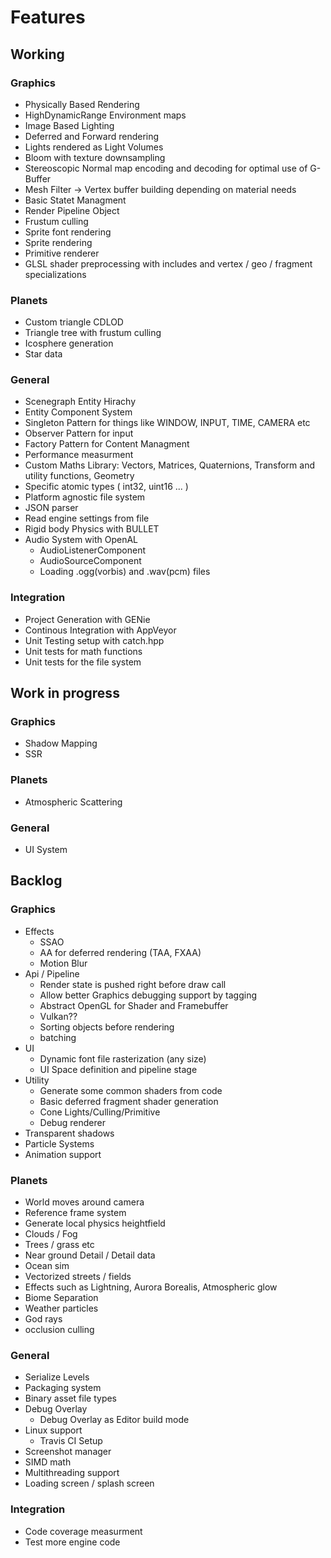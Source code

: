 # Features

## Working

### Graphics
 * Physically Based Rendering
 * HighDynamicRange Environment maps
 * Image Based Lighting
 * Deferred and Forward rendering
 * Lights rendered as Light Volumes
 * Bloom with texture downsampling
 * Stereoscopic Normal map encoding and decoding for optimal use of G-Buffer
 * Mesh Filter -> Vertex buffer building depending on material needs
 * Basic Statet Managment
 * Render Pipeline Object
 * Frustum culling
 * Sprite font rendering
 * Sprite rendering
 * Primitive renderer
 * GLSL shader preprocessing with includes and vertex / geo / fragment specializations
 
### Planets
 * Custom triangle CDLOD
 * Triangle tree with frustum culling
 * Icosphere generation
 * Star data 
 
### General
 * Scenegraph Entity Hirachy 
 * Entity Component System 
 * Singleton Pattern for things like WINDOW, INPUT, TIME, CAMERA etc 
 * Observer Pattern for input 
 * Factory Pattern for Content Managment 
 * Performance measurment
 * Custom Maths Library: Vectors, Matrices, Quaternions, Transform and utility functions, Geometry
 * Specific atomic types ( int32, uint16 ... )
 * Platform agnostic file system
 * JSON parser
 * Read engine settings from file
 * Rigid body Physics with BULLET
 * Audio System with OpenAL
     * AudioListenerComponent
     * AudioSourceComponent
     * Loading .ogg(vorbis) and .wav(pcm) files

### Integration
 * Project Generation with GENie
 * Continous Integration with AppVeyor
 * Unit Testing setup with catch.hpp
 * Unit tests for math functions
 * Unit tests for the file system
 
## Work in progress

### Graphics
 * Shadow Mapping
 * SSR

### Planets
 * Atmospheric Scattering
 
### General
 * UI System
 
## Backlog

### Graphics
 * Effects
     * SSAO
     * AA for deferred rendering (TAA, FXAA)
     * Motion Blur
 * Api / Pipeline
     * Render state is pushed right before draw call
     * Allow better Graphics debugging support by tagging
     * Abstract OpenGL for Shader and Framebuffer
     * Vulkan??
     * Sorting objects before rendering
     * batching 
 * UI
     * Dynamic font file rasterization (any size)
     * UI Space definition and pipeline stage
 * Utility
     * Generate some common shaders from code
     * Basic deferred fragment shader generation
     * Cone Lights/Culling/Primitive
     * Debug renderer
 * Transparent shadows
 * Particle Systems
 * Animation support
 
### Planets
 * World moves around camera
 * Reference frame system
 * Generate local physics heightfield
 * Clouds / Fog
 * Trees / grass etc
 * Near ground Detail / Detail data
 * Ocean sim
 * Vectorized streets / fields
 * Effects such as Lightning, Aurora Borealis, Atmospheric glow
 * Biome Separation
 * Weather particles
 * God rays
 * occlusion culling
 
### General
 * Serialize Levels
 * Packaging system
 * Binary asset file types
 * Debug Overlay
     * Debug Overlay as Editor build mode
 * Linux support
     * Travis CI Setup
 * Screenshot manager
 * SIMD math
 * Multithreading support
 * Loading screen / splash screen
 
### Integration
 * Code coverage measurment
 * Test more engine code